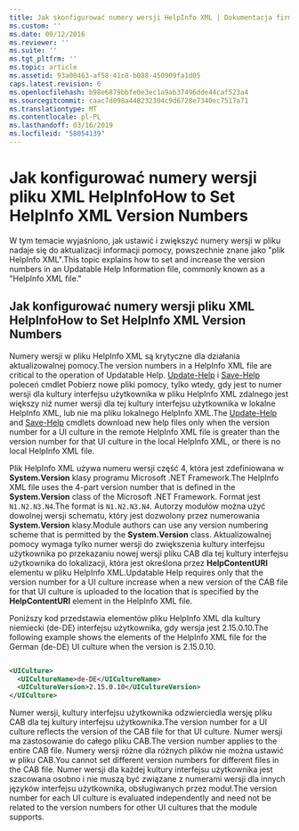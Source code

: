 ```yaml
---
title: Jak skonfigurować numery wersji HelpInfo XML | Dokumentacja firmy Microsoft
ms.custom: ''
ms.date: 09/12/2016
ms.reviewer: ''
ms.suite: ''
ms.tgt_pltfrm: ''
ms.topic: article
ms.assetid: 93a00463-af58-41c8-b088-450909fa1d05
caps.latest.revision: 6
ms.openlocfilehash: b98e6879bbfe0e3ec1a9ab37496dde44caf523a4
ms.sourcegitcommit: caac7d098a448232304c9d6728e7340ec7517a71
ms.translationtype: MT
ms.contentlocale: pl-PL
ms.lasthandoff: 03/16/2019
ms.locfileid: "58054139"
---
```

# <a name="how-to-set-helpinfo-xml-version-numbers"></a><span data-ttu-id="7f17d-102">Jak konfigurować numery wersji pliku XML HelpInfo</span><span class="sxs-lookup"><span data-stu-id="7f17d-102">How to Set HelpInfo XML Version Numbers</span></span>

<span data-ttu-id="7f17d-103">W tym temacie wyjaśniono, jak ustawić i zwiększyć numery wersji w pliku nadaje się do aktualizacji informacji pomocy, powszechnie znane jako "plik HelpInfo XML".</span><span class="sxs-lookup"><span data-stu-id="7f17d-103">This topic explains how to set and increase the version numbers in an Updatable Help Information file, commonly known as a "HelpInfo XML file."</span></span>

## <a name="how-to-set-helpinfo-xml-version-numbers"></a><span data-ttu-id="7f17d-104">Jak konfigurować numery wersji pliku XML HelpInfo</span><span class="sxs-lookup"><span data-stu-id="7f17d-104">How to Set HelpInfo XML Version Numbers</span></span>

<span data-ttu-id="7f17d-105">Numery wersji w pliku HelpInfo XML są krytyczne dla działania aktualizowalnej pomocy.</span><span class="sxs-lookup"><span data-stu-id="7f17d-105">The version numbers in a HelpInfo XML file are critical to the operation of Updatable Help.</span></span>
<span data-ttu-id="7f17d-106">[Update-Help](/powershell/module/Microsoft.PowerShell.Core/Update-Help) i [Save-Help](/powershell/module/Microsoft.PowerShell.Core/Save-Help) poleceń cmdlet Pobierz nowe pliki pomocy, tylko wtedy, gdy jest to numer wersji dla kultury interfejsu użytkownika w pliku HelpInfo XML zdalnego jest większy niż numer wersji dla tej kultury interfejsu użytkownika w lokalne HelpInfo XML, lub nie ma pliku lokalnego HelpInfo XML.</span><span class="sxs-lookup"><span data-stu-id="7f17d-106">The [Update-Help](/powershell/module/Microsoft.PowerShell.Core/Update-Help) and [Save-Help](/powershell/module/Microsoft.PowerShell.Core/Save-Help) cmdlets download new help files only when the version number for a UI culture in the remote HelpInfo XML file is greater than the version number for that UI culture in the local HelpInfo XML, or there is no local HelpInfo XML file.</span></span>

<span data-ttu-id="7f17d-107">Plik HelpInfo XML używa numeru wersji część 4, która jest zdefiniowana w **System.Version** klasy programu Microsoft .NET Framework.</span><span class="sxs-lookup"><span data-stu-id="7f17d-107">The HelpInfo XML file uses the 4-part version number that is defined in the **System.Version** class of the Microsoft .NET Framework.</span></span> <span data-ttu-id="7f17d-108">Format jest `N1.N2.N3.N4`.</span><span class="sxs-lookup"><span data-stu-id="7f17d-108">The format is `N1.N2.N3.N4`.</span></span> <span data-ttu-id="7f17d-109">Autorzy modułów można użyć dowolnej wersji schematu, który jest dozwolony przez numerowania **System.Version** klasy.</span><span class="sxs-lookup"><span data-stu-id="7f17d-109">Module authors can use any version numbering scheme that is permitted by the **System.Version** class.</span></span> <span data-ttu-id="7f17d-110">Aktualizowalnej pomocy wymaga tylko numer wersji do zwiększenia kultury interfejsu użytkownika po przekazaniu nowej wersji pliku CAB dla tej kultury interfejsu użytkownika do lokalizacji, która jest określona przez **HelpContentURI** elementu w pliku HelpInfo XML.</span><span class="sxs-lookup"><span data-stu-id="7f17d-110">Updatable Help requires only that the version number for a UI culture increase when a new version of the CAB file for that UI culture is uploaded to the location that is specified by the **HelpContentURI** element in the HelpInfo XML file.</span></span>

<span data-ttu-id="7f17d-111">Poniższy kod przedstawia elementów pliku HelpInfo XML dla kultury niemiecki (de-DE) interfejsu użytkownika, gdy wersja jest 2.15.0.10.</span><span class="sxs-lookup"><span data-stu-id="7f17d-111">The following example shows the elements of the HelpInfo XML file for the German (de-DE) UI culture when the version is 2.15.0.10.</span></span>

```xml

<UICulture>
  <UICultureName>de-DE</UICultureName>
  <UICultureVersion>2.15.0.10</UICultureVersion>
</UICulture>
```

<span data-ttu-id="7f17d-112">Numer wersji, kultury interfejsu użytkownika odzwierciedla wersję pliku CAB dla tej kultury interfejsu użytkownika.</span><span class="sxs-lookup"><span data-stu-id="7f17d-112">The version number for a UI culture reflects the version of the CAB file for that UI culture.</span></span> <span data-ttu-id="7f17d-113">Numer wersji ma zastosowanie do całego pliku CAB.</span><span class="sxs-lookup"><span data-stu-id="7f17d-113">The version number applies to the entire CAB file.</span></span> <span data-ttu-id="7f17d-114">Numery wersji różne dla różnych plików nie można ustawić w pliku CAB.</span><span class="sxs-lookup"><span data-stu-id="7f17d-114">You cannot set different version numbers for different files in the CAB file.</span></span> <span data-ttu-id="7f17d-115">Numer wersji dla każdej kultury interfejsu użytkownika jest szacowana osobno i nie muszą być związane z numerami wersji dla innych języków interfejsu użytkownika, obsługiwanych przez moduł.</span><span class="sxs-lookup"><span data-stu-id="7f17d-115">The version number for each UI culture is evaluated independently and need not be related to the version numbers for other UI cultures that the module supports.</span></span>